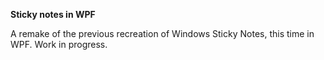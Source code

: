 **Sticky notes in WPF**

A remake of the previous recreation of Windows Sticky Notes, this time in WPF. Work in progress.
